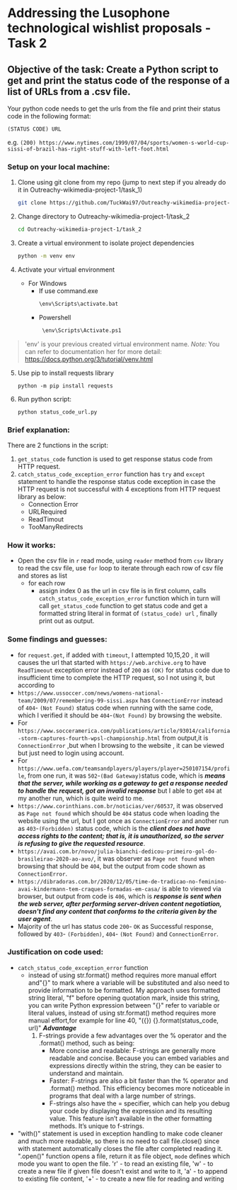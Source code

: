 # Addressing the Lusophone technological wishlist proposals - Task 2
## Objective of the task: Create a Python script to get and print the status code of the response of a list of URLs from a .csv file.

Your python code needs to get the urls from the file and print their status code in the following format:

`(STATUS CODE) URL`

e.g. `(200) https://www.nytimes.com/1999/07/04/sports/women-s-world-cup-sissi-of-brazil-has-right-stuff-with-left-foot.html`

### Setup on your local machine:
1. Clone using git clone from my repo (jump to next step if you already do it in Outreachy-wikimedia-project-1/task_1)
   ```bash
   git clone https://github.com/TuckWai97/Outreachy-wikimedia-project-1.git
   ```
2. Change directory to Outreachy-wikimedia-project-1/task_2
    ```bash
    cd Outreachy-wikimedia-project-1/task_2
    ```
3. Create a virtual environment to isolate project dependencies
   ```bash
   python -m venv env
   ```
4. Activate your virtual environment

   - For Windows
      - If use command.exe
        ```bash
        \env\Scripts\activate.bat
        ```
       - Powershell
         ```bash
          \env\Scripts\Activate.ps1
          ```
> 'env' is your previous created virtual environment name. *Note:* You can refer to documentation her for more detail: https://docs.python.org/3/tutorial/venv.html

5. Use pip to install requests library 
   ```
   python -m pip install requests
   ```
6. Run python script:
   ```
   python status_code_url.py
   ```

### Brief explanation:

There are 2 functions in the script:
1. `get_status_code` function is used to get response status code from HTTP request.
2. `catch_status_code_exception_error` function has `try` and `except` statement to handle the response status code exception in case the HTTP request is not successful with 4 exceptions from HTTP request library as below:
    - Connection Error
    - URLRequired
    - ReadTimout
    - TooManyRedirects

### How it works:      
-  Open the csv file in `r` read mode, using `reader` method from `csv` library to read the csv file, use `for` loop to iterate through each row of csv file and stores as list
   - for each row
      - assign index 0 as the url in csv file is in first column, calls `catch_status_code_exception_error` function which in turn will call `get_status_code` function to get status code and get a formatted string literal in format of `(status_code) url` , finally print out as output.

### Some findings and guesses:
- for `request.get`, if added with `timeout`, I attempted 10,15,20 , it will causes the url that started with `https://web.archive.org` to have `ReadTimeout` exception error instead of `200` as `(OK)` for status code due to insufficient time to complete the HTTP request, so I not using it, but according to 
-  `https://www.ussoccer.com/news/womens-national-team/2009/07/remembering-99-sissi.aspx` has `ConnectionError` instead of `404`- `(Not Found)` status code when running with the same code, which I verified it should be `404`-`(Not Found)` by browsing the website.
- For `https://www.socceramerica.com/publications/article/93014/california-storm-captures-fourth-wpsl-championship.html` from output,it is `ConnectionError` ,but when I browsing to the website , it can be viewed but just need to login using account.
- For `https://www.uefa.com/teamsandplayers/players/player=250107154/profile`, from one run, it was `502`-`(Bad Gateway)`status code, which is ***means that the server, while working as a gateway to get a response needed to handle the request, got an invalid response*** but I able to get `404` at my another run, which is quite weird to me.
- `https://www.corinthians.com.br/noticias/ver/60537`, it was observed as `Page not found` which should be `404` status code when loading the website using the url, but I got once as `ConnectionError` and another run as `403`-`(Forbidden)` status code, which is the ***client does not have access rights to the content; that is, it is unauthorized, so the server is refusing to give the requested resource***.
- `https://avai.com.br/novo/julia-bianchi-dedicou-primeiro-gol-do-brasileirao-2020-ao-avo/`, it was observer as `Page not found` when browsing that should be `404`, but the output from code shown as `ConnectionError`.
- `https://dibradoras.com.br/2020/12/05/time-de-tradicao-no-feminino-avai-kindermann-tem-craques-formadas-em-casa/` is able to viewed via browser, but output from code is `406`, which is ***response is sent when the web server, after performing server-driven content negotiation, doesn't find any content that conforms to the criteria given by the user agent***.
- Majority of the url has status code `200`- `OK` as Successful response, followed by `403`- `(Forbidden)`, `404`- `(Not Found)` and `ConnectionError`.

### Justification on code used:
- `catch_status_code_exception_error` function
   - instead of using str.format() method requires more manual effort and"{}" to mark where a variable will be substituted and also need to provide information to be formatted.
      My approach uses formatted string literal, "f" before opening quotation mark, inside this string, you can write Python expression between "{}" refer to variable or literal values, instead of using str.format() method requires more manual effort,for example for line 40, "({}) {}.format(status_code, url)"
      ***Advantage***
      1. F-strings provide a few advantages over the % operator and the .format() method, such as being:
         -  More concise and readable: F-strings are generally more readable and concise. Because you can embed variables and expressions directly within the string, they can be easier to understand and maintain.
         -  Faster: F-strings are also a bit faster than the % operator and .format() method. This efficiency becomes more noticeable in programs that deal with a large number of strings.
         -  F-strings also have the = specifier, which can help you debug your code by displaying the expression and its resulting value. This feature isn’t available in the other formatting methods. It’s unique to f-strings.
- "with()" statement is used in exception handling to make code cleaner and much more readable, so there is no need to call file.close() since with statement automatically closes the file after completed reading it.
    ".open()" function opens a file, return it as file object, `mode` defines which mode you want to open the file.
    'r' - to read an existing file,
    'w' - to create a new file if given file doesn't exist and write to it,
    'a' - to append to existing file content,
    '+' - to create a new file for reading and writing
